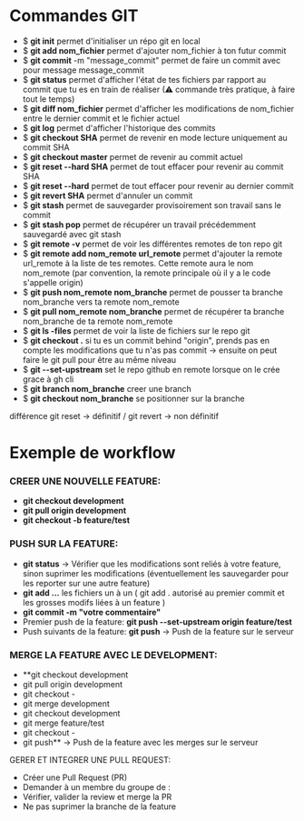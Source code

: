 # Commandes GIT

- $ **git init** permet d'initialiser un répo git en local  
- $ **git add nom_fichier** permet d'ajouter nom_fichier à ton futur commit  
- $ **git commit** -m "message_commit" permet de faire un commit avec pour message message_commit  
- $ **git status** permet d'afficher l'état de tes fichiers par rapport au commit que tu es en train de réaliser (⚠ commande très pratique, à faire tout le temps)  
- $ **git diff nom_fichier** permet d'afficher les modifications de nom_fichier entre le dernier commit et le fichier actuel  
- $ **git log** permet d'afficher l'historique des commits  
- $ **git checkout SHA** permet de revenir en mode lecture uniquement au commit SHA  
- $ **git checkout master** permet de revenir au commit actuel  
- $ **git reset --hard SHA** permet de tout effacer pour revenir au commit SHA  
- $ **git reset --hard** permet de tout effacer pour revenir au dernier commit 
- $ **git revert SHA** permet d'annuler un commit 
- $ **git stash** permet de sauvegarder provisoirement son travail sans le commit  
- $ **git stash pop** permet de récupérer un travail précédemment sauvegardé avec git stash  
- $ **git remote -v** permet de voir les différentes remotes de ton repo git  
- $ **git remote add nom_remote url_remote** permet d'ajouter la remote url_remote à la liste de tes remotes. Cette remote aura le nom nom_remote (par convention, la remote principale où il y a le code s'appelle origin)  
- $ **git push nom_remote nom_branche** permet de pousser ta branche nom_branche vers ta remote nom_remote  
- $ **git pull nom_remote nom_branche** permet de récupérer ta branche nom_branche de ta remote nom_remote  
- $ **git ls -files** permet de voir la liste de fichiers sur le repo git  
- $ **git checkout .** si tu es un commit behind "origin", prends pas en compte les modifications que tu n'as pas commit -> ensuite on peut faire le git pull pour être au même niveau   
- $ **git --set-upstream**  set le repo github en remote lorsque on le crée grace à gh cli
- $ **git branch nom_branche** creer une branch 
- $ **git checkout nom_branche** se positionner sur la branche

différence git reset -> définitif / git revert -> non définitif




# Exemple de workflow 


### CREER UNE NOUVELLE FEATURE:
- **git checkout development** 
- **git pull origin development**
- **git checkout -b feature/test** 

### PUSH SUR LA FEATURE:
- **git status** -> Vérifier que les modifications sont reliés à votre feature, sinon suprimer les modifications (éventuellement les sauvegarder pour les reporter sur une autre feature)
- **git add ...**  les fichiers un à un ( git add . autorisé au premier commit et les grosses modifs liées à un feature )
- **git commit -m "votre commentaire"**
- Premier push de la feature: **git push --set-upstream origin feature/test**
- Push suivants de la feature: **git push** -> Push de la feature sur le serveur

### MERGE LA FEATURE AVEC LE DEVELOPMENT:
- **git checkout development
- git pull origin development
- git checkout - 
- git merge development
- git checkout development 
- git merge feature/test
- git checkout - 
- git push** -> Push de la feature avec les merges sur le serveur

GERER ET INTEGRER UNE PULL REQUEST:
- Créer une Pull Request (PR)
- Demander à un membre du groupe de :
- Vérifier, valider la review et merge la PR
- Ne pas suprimer la branche de la feature
